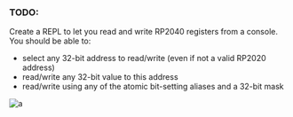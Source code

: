 ### TODO:

Create a REPL to let you read and write RP2040 registers from a console. You should be able to:
- select any 32-bit address to read/write (even if not a valid RP2020 address)
- read/write any 32-bit value to this address
- read/write using any of the atomic bit-setting aliases and a 32-bit mask

![a](https://github.com/HaoliangYou/ese5190-2022-lab2b-esp/blob/main/lab/02_repl/2.gif)

